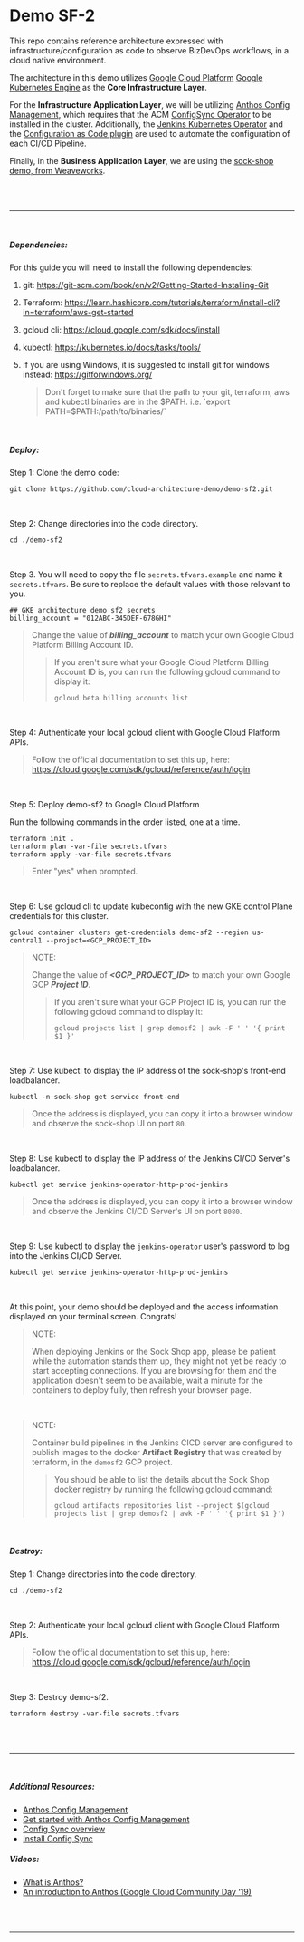 # Demo SF-2

This repo contains reference architecture expressed with infrastructure/configuration as code to observe BizDevOps workflows, in a cloud native environment.

The architecture in this demo utilizes [Google Cloud Platform](https://cloud.google.com/) [Google Kubernetes Engine](https://cloud.google.com/kubernetes-engine/) as the **Core Infrastructure Layer**.


For the **Infrastructure Application Layer**, we will be utilizing [Anthos Config Management](https://cloud.google.com/anthos/config-management/), which requires that the ACM [ConfigSync Operator](https://cloud.google.com/anthos-config-management/docs/config-sync-overview) to be installed in the cluster. 
Additionally, the [Jenkins Kubernetes Operator](https://github.com/jenkinsci/kubernetes-operator) and the [Configuration as Code plugin](https://github.com/jenkinsci/configuration-as-code-plugin) are used to automate the configuration of each CI/CD Pipeline.

Finally, in the **Business Application Layer**, we are using the [sock-shop demo, from Weaveworks](https://microservices-demo.github.io/).

<br>

<br>

---

<br>

##### Dependencies:

For this guide you will need to install the following dependencies:

1. git: https://git-scm.com/book/en/v2/Getting-Started-Installing-Git
2. Terraform: https://learn.hashicorp.com/tutorials/terraform/install-cli?in=terraform/aws-get-started
3. gcloud cli: https://cloud.google.com/sdk/docs/install
4. kubectl: https://kubernetes.io/docs/tasks/tools/
5. If you are using Windows, it is suggested to install git for windows instead: https://gitforwindows.org/

   > Don't forget to make sure that the path to your git, terraform, aws and kubectl binaries are in the $PATH. i.e. `export PATH=$PATH:/path/to/binaries/`


<br>


##### Deploy:
Step 1: Clone the demo code:
```
git clone https://github.com/cloud-architecture-demo/demo-sf2.git
```

<br>

Step 2: Change directories into the code directory.
```
cd ./demo-sf2
```

<br>

Step 3. You will need to copy the file `secrets.tfvars.example` and name it `secrets.tfvars`. Be sure to replace the default values with those relevant to you.

```
## GKE architecture demo sf2 secrets
billing_account = "012ABC-345DEF-678GHI"
```
> Change the value of **_billing_account_** to match your own Google Cloud Platform Billing Account ID.
>> If you aren't sure what your Google Cloud Platform Billing Account ID is, you can run the following gcloud command to display it:
>> ```
>> gcloud beta billing accounts list
>> ```

<br>

Step 4: Authenticate your local gcloud client with Google Cloud Platform APIs.

>Follow the official documentation to set this up, here:
> https://cloud.google.com/sdk/gcloud/reference/auth/login

<br>


Step 5: Deploy demo-sf2 to Google Cloud Platform

Run the following commands in the order listed, one at a time.
```
terraform init .
terraform plan -var-file secrets.tfvars
terraform apply -var-file secrets.tfvars
```
> Enter "yes" when prompted.

<br>

Step 6: Use gcloud cli to update kubeconfig with the new GKE control Plane credentials for this cluster.
```
gcloud container clusters get-credentials demo-sf2 --region us-central1 --project=<GCP_PROJECT_ID>
```
> NOTE: 
>
> Change the value of **_<GCP_PROJECT_ID>_** to match your own Google GCP **_Project ID_**.
> 
>> If you aren't sure what your GCP Project ID is, you can run the following gcloud command to display it:
>> ```
>> gcloud projects list | grep demosf2 | awk -F ' ' '{ print $1 }'
>> ```

<br>


Step 7: Use kubectl to display the IP address of the sock-shop's front-end loadbalancer.
```
kubectl -n sock-shop get service front-end
```
> Once the address is displayed, you can copy it into a browser window and observe the sock-shop UI on port `80`.
>

<br>


Step 8: Use kubectl to display the IP address of the Jenkins CI/CD Server's loadbalancer.
```
kubectl get service jenkins-operator-http-prod-jenkins
```
> Once the address is displayed, you can copy it into a browser window and observe the Jenkins CI/CD Server's UI on port `8080`.
>

<br>


Step 9: Use kubectl to display the `jenkins-operator` user's password to log into the Jenkins CI/CD Server.
```
kubectl get service jenkins-operator-http-prod-jenkins
```


<br>

At this point, your demo should be deployed and the access information displayed on your terminal screen. Congrats!

> NOTE: 
>
> When deploying Jenkins or the Sock Shop app, please be patient while the automation stands them up, they might not yet be ready to start accepting connections. If you are browsing for them and the application doesn't seem to be available, wait a minute for the containers to deploy fully, then refresh your browser page.

<br>

> NOTE: 
>
> Container build pipelines in the Jenkins CICD server are configured to publish images to the docker **Artifact Registry** that was created by terraform, in the `demosf2` GCP project.
>> 
>> You should be able to list the details about the Sock Shop docker registry by running the following gcloud command:
>> ```
>> gcloud artifacts repositories list --project $(gcloud projects list | grep demosf2 | awk -F ' ' '{ print $1 }')
>> ```

<br>

##### Destroy:
Step 1: Change directories into the code directory.
```
cd ./demo-sf2
```

<br>


Step 2: Authenticate your local gcloud client with Google Cloud Platform APIs.

>Follow the official documentation to set this up, here:
> https://cloud.google.com/sdk/gcloud/reference/auth/login

<br>

Step 3: Destroy demo-sf2.
```
terraform destroy -var-file secrets.tfvars
```

<br>

<br>

---

<br>


##### Additional Resources:

- [Anthos Config Management](https://cloud.google.com/anthos/config-management)
- [Get started with Anthos Config Management](https://cloud.google.com/anthos-config-management/docs/tutorials/get-started)
- [Config Sync overview](https://cloud.google.com/anthos-config-management/docs/config-sync-overview)
- [Install Config Sync](https://cloud.google.com/anthos-config-management/docs/how-to/installing-config-sync)

##### Videos:
- [What is Anthos?](https://youtu.be/Qtwt7QcW4J8)
- [An introduction to Anthos (Google Cloud Community Day ‘19)](https://youtu.be/42RmVrM7B7E)
<br>

<br>

---

<br>